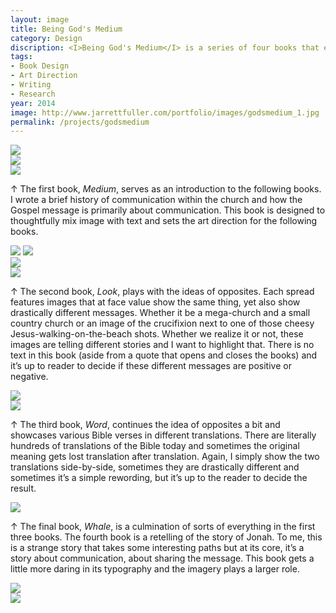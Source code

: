 ```yaml
---
layout: image
title: Being God's Medium
category: Design
discription: <I>Being God's Medium</I> is a series of four books that explore Marshall McLuhan's theory that "the medium is the message" and applies that to churches, religious organizations, and faith-based groups. The books feature a mix of design, photography, imagery, words and original content that raise attempt to raise questions about how the modern church is communicating. The entire series served as an experiment in the interplay between original content and imagery in an overall attempt to tell a different type of story.
tags:
- Book Design
- Art Direction
- Writing
- Research
year: 2014
image: http://www.jarrettfuller.com/portfolio/images/godsmedium_1.jpg
permalink: /projects/godsmedium
---
```


<img src="http://www.jarrettfuller.com/portfolio/images/godsmedium_1.jpg">

<div class="images-left"><img src="http://www.jarrettfuller.com/portfolio/images/godsmedium_2.jpg"></div>

<div class="images-right"><img src="http://www.jarrettfuller.com/portfolio/images/godsmedium_4.jpg">

<p>&uarr; The first book, <i>Medium</I>, serves as an introduction to the following books. I wrote a brief history of communication within the church and how the Gospel message is primarily about communication. This book is designed to thoughtfully mix image with text and sets the art direction for the following books.</p></div>
<section class="clear"></section>

<img src="http://www.jarrettfuller.com/portfolio/images/godsmedium_3.jpg">
<img src="http://www.jarrettfuller.com/portfolio/images/godsmedium_5.jpg">

<div class="images-left"><img src="http://www.jarrettfuller.com/portfolio/images/godsmedium_6.jpg"></div>

<div class="images-right"><img src="http://www.jarrettfuller.com/portfolio/images/godsmedium_7.jpg">

<p>&uarr; The second book, <I>Look</I>, plays with the ideas of opposites. Each spread features images that at face value show the same thing, yet also show drastically different messages. Whether it be a mega-church and a small country church or an image of the crucifixion next to one of those cheesy Jesus-walking-on-the-beach shots. Whether we realize it or not, these images are telling different stories and I want to highlight that. There is no text in this book (aside from a quote that opens and closes the books) and it’s up to reader to decide if these different messages are positive or negative.</p></div>
<section class="clear"></section>

<div class="images-left"><img src="http://www.jarrettfuller.com/portfolio/images/godsmedium_8.jpg"></div>

<div class="images-right"><img src="http://www.jarrettfuller.com/portfolio/images/godsmedium_9.jpg">

<p>&uarr; The third book, <I>Word</I>, continues the idea of opposites a bit and showcases various Bible verses in different translations. There are literally hundreds of translations of the Bible today and sometimes the original meaning gets lost translation after translation. Again, I simply show the two translations side-by-side, sometimes they are drastically different and sometimes it’s a simple rewording, but it’s up to the reader to decide the result.</p></div>
<section class="clear"></section>

<img src="http://www.jarrettfuller.com/portfolio/images/godsmedium_10.jpg">
<div class="images-right"><p>&uarr; The final book, <I>Whale</I>, is a culmination of sorts of everything in the first three books. The fourth book is a retelling of the story of Jonah. To me, this is a strange story that takes some interesting paths but at its core, it’s a story about communication, about sharing the message. This book gets a little more daring in its typography and the imagery plays a larger role.</p></div>
<section class="clear"></section>

<div class="images-left"><img src="http://www.jarrettfuller.com/portfolio/images/godsmedium_11.jpg"></div>

<div class="images-right"><img src="http://www.jarrettfuller.com/portfolio/images/godsmedium_12.jpg"></div>
